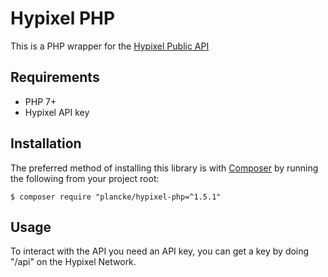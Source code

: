 # Hypixel PHP

This is a PHP wrapper for the [Hypixel Public API](https://api.hypixel.net)

## Requirements
- PHP 7+
- Hypixel API key

## Installation

The preferred method of installing this library is with [Composer](https://getcomposer.org) by running the following from your project root:

    $ composer require "plancke/hypixel-php=^1.5.1"
    
## Usage

To interact with the API you need an API key, you can get a key by doing "/api" on the Hypixel Network.
